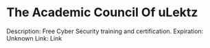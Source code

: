 # The Academic Council Of uLektz

Description: Free Cyber Security training and certification.
Expiration: Unknown
Link: Link